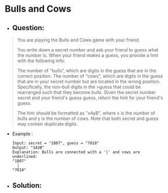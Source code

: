 # Bulls and Cows
- ## Question:
>You are playing the Bulls and Cows game with your friend.
>
>You write down a secret number and ask your friend to guess what the number is. When your friend makes a guess, you provide a hint with the following info:
>
>The number of "bulls", which are digits in the guess that are in the correct position.
>The number of "cows", which are digits in the guess that are in your secret number but are located in the wrong position. Specifically, the non-bull digits in the >guess that could be rearranged such that they become bulls.
>Given the secret number secret and your friend's guess guess, return the hint for your friend's guess.
>
>The hint should be formatted as "xAyB", where x is the number of bulls and y is the number of cows. Note that both secret and guess may contain duplicate digits.


- Example :

      Input: secret = "1807", guess = "7810"
      Output: "1A3B"
      Explanation: Bulls are connected with a '|' and cows are underlined:
      "1807"
        |
      "7810"
- ## Solution:
```cpp
